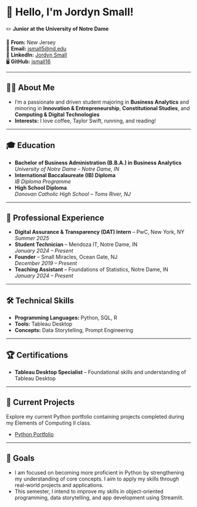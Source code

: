 # 👋 Hello, I'm Jordyn Small!

✏️ **Junior at the University of Notre Dame**  

📍 **From:** New Jersey  
📧 **Email:** [jsmall5@nd.edu](mailto:jsmall5@nd.edu)  
🔗 **LinkedIn:** [Jordyn Small](https://linkedin.com/in/jordyn-small-854868234)  
🖥️ **GitHub:** [jsmall16](https://github.com/jsmall16)  

---

## 🙋‍♀️ **About Me**  
- I’m a passionate and driven student majoring in **Business Analytics** and minoring in **Innovation & Entrepreneurship**, **Constitutional Studies**, and **Computing & Digital Technologies**
- **Interests:** I love coffee, Taylor Swift, running, and reading!

---

## 🎓 **Education**  
- **Bachelor of Business Administration (B.B.A.) in Business Analytics**  
  *University of Notre Dame – Notre Dame, IN*  
- **International Baccalaureate (IB) Diploma**  
  *IB Diploma Programme*  
- **High School Diploma**  
  *Donovan Catholic High School – Toms River, NJ*  

---

## 🌟 **Professional Experience**  
- **Digital Assurance & Transparency (DAT) Intern** – PwC, New York, NY  
  *Summer 2025*  
- **Student Technician** – Mendoza IT, Notre Dame, IN  
  *January 2024 – Present*  
- **Founder** – Small Miracles, Ocean Gate, NJ  
  *December 2019 – Present*  
- **Teaching Assistant** – Foundations of Statistics, Notre Dame, IN  
  *January 2024 – Present*  

---

## 🛠️ **Technical Skills**  
- **Programming Languages:** Python, SQL, R  
- **Tools:** Tableau Desktop
- **Concepts:** Data Storytelling, Prompt Engineering
---

## 🏆 **Certifications**  
- **Tableau Desktop Specialist** – Foundational skills and understanding of Tableau Desktop  

---

## 📂 **Current Projects**  
Explore my current Python portfolio containing projects completed during my Elements of Computing II class.
- [Python Portfolio](https://github.com/jsmall16/Small-Python-Portfolio)

---

## 🚀 **Goals**
- I am focused on becoming more proficient in Python by strengthening my understanding of core concepts. I aim to apply my skills through real-world projects and applications.
- This semester, I intend to improve my skills in object-oriented programming, data storytelling, and app development using Streamlit.

